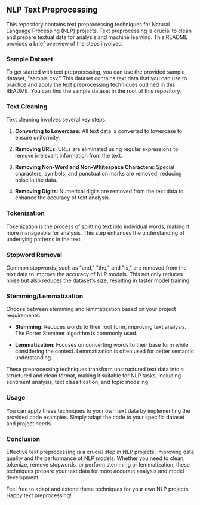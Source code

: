 
## NLP Text Preprocessing

This repository contains text preprocessing techniques for Natural Language Processing (NLP) projects. Text preprocessing is crucial to clean and prepare textual data for analysis and machine learning. 
This README provides a brief overview of the steps involved.

### Sample Dataset

To get started with text preprocessing, you can use the provided sample dataset, "sample.csv." This dataset contains text data that you can use to practice and apply the text preprocessing techniques outlined in this README. You can find the sample dataset in the root of this repository.

### Text Cleaning

Text cleaning involves several key steps:

1. **Converting to Lowercase**: All text data is converted to lowercase to ensure uniformity.

2. **Removing URLs**: URLs are eliminated using regular expressions to remove irrelevant information from the text.

3. **Removing Non-Word and Non-Whitespace Characters**: Special characters, symbols, and punctuation marks are removed, reducing noise in the data.

4. **Removing Digits**: Numerical digits are removed from the text data to enhance the accuracy of text analysis.

### Tokenization

Tokenization is the process of splitting text into individual words, making it more manageable for analysis. This step enhances the understanding of underlying patterns in the text.

### Stopword Removal

Common stopwords, such as "and," "the," and "is," are removed from the text data to improve the accuracy of NLP models. This not only reduces noise but also reduces the dataset's size, resulting in faster model training.

### Stemming/Lemmatization

Choose between stemming and lemmatization based on your project requirements:

- **Stemming**: Reduces words to their root form, improving text analysis. The Porter Stemmer algorithm is commonly used.

- **Lemmatization**: Focuses on converting words to their base form while considering the context. Lemmatization is often used for better semantic understanding.

These preprocessing techniques transform unstructured text data into a structured and clean format, making it suitable for NLP tasks, including sentiment analysis, text classification, and topic modeling.

### Usage

You can apply these techniques to your own text data by implementing the provided code examples. Simply adapt the code to your specific dataset and project needs.

### Conclusion

Effective text preprocessing is a crucial step in NLP projects, improving data quality and the performance of NLP models. Whether you need to clean, tokenize, remove stopwords, or perform stemming or lemmatization, these techniques prepare your text data for more accurate analysis and model development.


Feel free to adapt and extend these techniques for your own NLP projects. Happy text preprocessing!

